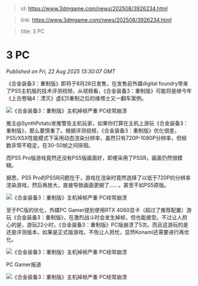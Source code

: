 > id: https://www.3dmgame.com/news/202508/3926234.html

> link: https://www.3dmgame.com/news/202508/3926234.html

> title: 3 PC

# 3 PC
_Published on Fri, 22 Aug 2025 13:30:07 GMT_

《合金装备3：重制版》即将于8月28日发售，在发售前外媒digital foundry带来了PS5主机版的技术评测视频，从视频看，《合金装备3：重制版》可能将是继今年《上古卷轴4：湮灭》虚幻5重制之后的维塔士又一翻车案例。

![《合金装备3：重制版》主机掉帧严重 PC经常崩溃](https://img.3dmgame.com/uploads/images/news/20250822/1755870140_618077.jpg)

推主@SynthPotato发推警告主机玩家，如果你打算在主机上游玩《合金装备3：重制版》，那么要慎重了。根据评测视频，《合金装备3：重制版》优化很差，PS5/XSX性能模式下采用动态渲染分辨率，虽然只有720P-1080P分辨率，但帧数非常不稳定，在30-50帧之间徘徊。

而PS5 Pro版游戏竟然还没有PS5版画面好，即便采用了PSSR，画面仍然很模糊。

据悉，PS5 Pro的PSSR问题在于，游戏在渲染时竟然选择了以低于720P的分辨率渲染游戏，然后再放大，直接导致画面更糊了……，甚至不如PS5原版。

![《合金装备3：重制版》主机掉帧严重 PC经常崩溃](https://img.3dmgame.com/uploads/images/news/20250822/1755870153_312985_jpg_r.jpg)

至于PC版的优化，外媒PC Gamer提到使用RTX 4060显卡（超过了推荐配置）游玩《合金装备3：重制版》，在激烈战斗时会发生掉帧，但也能接受。不过让人担心的是，游玩22小时，《合金装备3：重制版》PC版崩溃了5次。而且这游玩的是还是评测版本，如果是正式版游戏，不免让人担忧，显然Konami还需要进行再优化。

![《合金装备3：重制版》主机掉帧严重 PC经常崩溃](https://img.3dmgame.com/uploads/images/news/20250822/1755870160_729585_jpg_r.jpg)

PC Gamer报道

![《合金装备3：重制版》主机掉帧严重 PC经常崩溃](https://img.3dmgame.com/uploads/images/news/20250822/1755871321_347355.jpg)
